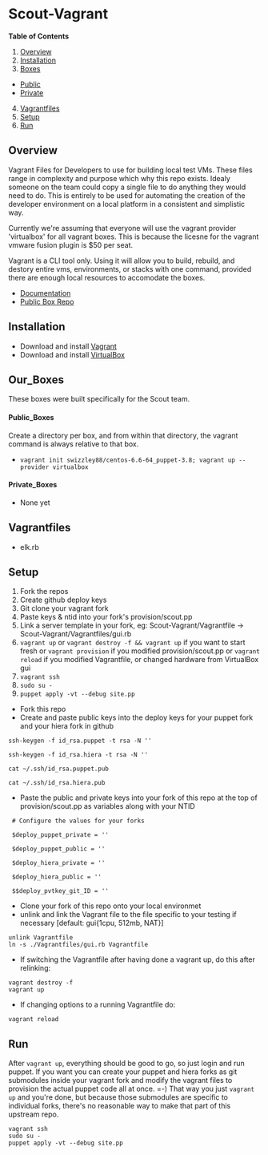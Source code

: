 # Scout-Vagrant

**Table of Contents**

1. [Overview](#overview)
2. [Installation](#installation)
3. [Boxes](#our_boxes)
  * [Public](#public_boxes) 
  * [Private](#private_boxes) 
4. [Vagrantfiles](#vagrantfiles)
5. [Setup](#setup)
6. [Run](#run)

## Overview

Vagrant Files for Developers to use for building local test VMs. These files range in complexity and purpose which why this repo exists. Idealy someone on the team could copy a single file to do anything they would need to do. This is entirely to be used for automating the creation of the developer environment on a local platform in a consistent and simplistic way.  

Currently we're assuming that everyone will use the vagrant provider 'virtualbox' for all vagrant boxes. This is because the licesne for the vagrant vmware fusion plugin is $50 per seat. 

Vagrant is a CLI tool only. Using it will allow you to build, rebuild, and destory entire vms, environments, or stacks with one command, provided there are enough local resources to accomodate the boxes. 

  * [Documentation](https://docs.vagrantup.com/v2/)
  * [Public Box Repo](https://atlas.hashicorp.com/boxes/search)

## Installation

  * Download and install [Vagrant](https://www.vagrantup.com/downloads.html)
  * Download and install [VirtualBox](https://www.virtualbox.org/wiki/Downloads)
  
## Our_Boxes

These boxes were built specifically for the Scout team. 

#### Public_Boxes

Create a directory per box, and from within that directory, the vagrant command is always relative to that box. 

  * ```vagrant init swizzley88/centos-6.6-64_puppet-3.8; vagrant up --provider virtualbox```
  
#### Private_Boxes

  * None yet
  
## Vagrantfiles

  * elk.rb
  
## Setup

1. Fork the repos
2. Create github deploy keys
3. Git clone your vagrant fork
4. Paste keys & ntid into your fork's provision/scout.pp
5. Link a server template in your fork, eg: Scout-Vagrant/Vagrantfile -> Scout-Vagrant/Vagrantfiles/gui.rb
6. ```vagrant up``` or ```vagrant destroy -f && vagrant up``` if you want to start fresh or ```vagrant provision``` if you modified provision/scout.pp or ```vagrant reload``` if you modified Vagrantfile, or changed hardware from VirtualBox gui
7. ```vagrant ssh```
8. ```sudo su -```
9. ```puppet apply -vt --debug site.pp```

  * Fork this repo
  * Create and paste public keys into the deploy keys for your puppet fork and your hiera fork in github
  
  ``` ssh-keygen -f id_rsa.puppet -t rsa -N '' ```
  
  ``` ssh-keygen -f id_rsa.hiera -t rsa -N '' ```
  
  ``` cat ~/.ssh/id_rsa.puppet.pub ```
  
  ``` cat ~/.ssh/id_rsa.hiera.pub ```
  
  
  * Paste the public and private keys into your fork of this repo at the top of provision/scout.pp as variables along with your NTID
  
  ```  # Configure the values for your forks   ```
  
  ```  $deploy_puppet_private = ''  ```
  
  ```  $deploy_puppet_public = ''  ```
  
  ```  $deploy_hiera_private = ''  ```
  
  ```  $deploy_hiera_public = ''  ```
  
  ```  $$deploy_pvtkey_git_ID = ''  ```

  * Clone your fork of this repo onto your local environmet
  * unlink and link the Vagrant file to the file specific to your testing if necessary [default: gui{1cpu, 512mb, NAT}]
 
  ```
  unlink Vagrantfile
  ln -s ./Vagrantfiles/gui.rb Vagrantfile
  ```
 
  * If switching the Vagrantfile after having done a vagrant up, do this after relinking:
 
  ```
  vagrant destroy -f
  vagrant up
  ```
 
  * If changing options to a running Vagrantfile do:
 
  ```
  vagrant reload
  ```
  
## Run

After ```vagrant up```, everything should be good to go, so just login and run puppet. If you want you can create your puppet and hiera forks as git submodules inside your vagrant fork and modify the vagrant files to provision the actual puppet code all at once. =-) That way you just ```vagrant up``` and you're done, but because those submodules are specific to individual forks, there's no reasonable way to make that part of this upstream repo.

  ```
  vagrant ssh
  sudo su -
  puppet apply -vt --debug site.pp
  ```
